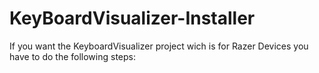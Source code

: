 # KeyBoardVisualizer-Installer

If you want the KeyboardVisualizer project wich is for Razer Devices you have to do the following steps:
